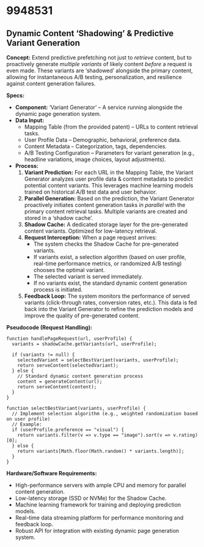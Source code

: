 # 9948531

## Dynamic Content ‘Shadowing’ & Predictive Variant Generation

**Concept:** Extend predictive prefetching not just to *retrieve* content, but to proactively generate *multiple variants* of likely content *before* a request is even made. These variants are ‘shadowed’ alongside the primary content, allowing for instantaneous A/B testing, personalization, and resilience against content generation failures.

**Specs:**

*   **Component:** ‘Variant Generator’ – A service running alongside the dynamic page generation system.
*   **Data Input:**
    *   Mapping Table (from the provided patent) – URLs to content retrieval tasks.
    *   User Profile Data – Demographic, behavioral, preference data.
    *   Content Metadata – Categorization, tags, dependencies.
    *   A/B Testing Configuration – Parameters for variant generation (e.g., headline variations, image choices, layout adjustments).
*   **Process:**
    1.  **Variant Prediction:** For each URL in the Mapping Table, the Variant Generator analyzes user profile data & content metadata to predict potential content variants.  This leverages machine learning models trained on historical A/B test data and user behavior.
    2.  **Parallel Generation:** Based on the prediction, the Variant Generator proactively initiates content generation tasks *in parallel* with the primary content retrieval tasks.  Multiple variants are created and stored in a ‘shadow cache’.
    3.  **Shadow Cache:** A dedicated storage layer for the pre-generated content variants. Optimized for low-latency retrieval.
    4.  **Request Interception:** When a page request arrives:
        *   The system checks the Shadow Cache for pre-generated variants.
        *   If variants exist, a selection algorithm (based on user profile, real-time performance metrics, or randomized A/B testing) chooses the optimal variant.
        *   The selected variant is served immediately.
        *   If no variants exist, the standard dynamic content generation process is initiated.
    5.  **Feedback Loop:** The system monitors the performance of served variants (click-through rates, conversion rates, etc.).  This data is fed back into the Variant Generator to refine the prediction models and improve the quality of pre-generated content.

**Pseudocode (Request Handling):**

```
function handlePageRequest(url, userProfile) {
  variants = shadowCache.getVariants(url, userProfile);

  if (variants != null) {
    selectedVariant = selectBestVariant(variants, userProfile);
    return serveContent(selectedVariant);
  } else {
    // Standard dynamic content generation process
    content = generateContent(url);
    return serveContent(content);
  }
}

function selectBestVariant(variants, userProfile) {
  // Implement selection algorithm (e.g., weighted randomization based on user profile)
  // Example: 
  if (userProfile.preference == "visual") {
    return variants.filter(v => v.type == "image").sort(v => v.rating)[0];
  } else {
    return variants[Math.floor(Math.random() * variants.length)];
  }
}
```

**Hardware/Software Requirements:**

*   High-performance servers with ample CPU and memory for parallel content generation.
*   Low-latency storage (SSD or NVMe) for the Shadow Cache.
*   Machine learning framework for training and deploying prediction models.
*   Real-time data streaming platform for performance monitoring and feedback loop.
*   Robust API for integration with existing dynamic page generation system.